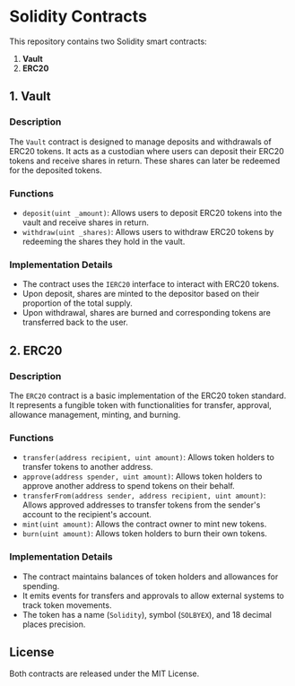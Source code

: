 # Solidity Contracts 

This repository contains two Solidity smart contracts:

1. **Vault**
2. **ERC20**

## 1. Vault

### Description
The `Vault` contract is designed to manage deposits and withdrawals of ERC20 tokens. It acts as a custodian where users can deposit their ERC20 tokens and receive shares in return. These shares can later be redeemed for the deposited tokens. 

### Functions
- `deposit(uint _amount)`: Allows users to deposit ERC20 tokens into the vault and receive shares in return.
- `withdraw(uint _shares)`: Allows users to withdraw ERC20 tokens by redeeming the shares they hold in the vault.

### Implementation Details
- The contract uses the `IERC20` interface to interact with ERC20 tokens.
- Upon deposit, shares are minted to the depositor based on their proportion of the total supply.
- Upon withdrawal, shares are burned and corresponding tokens are transferred back to the user.

## 2. ERC20

### Description
The `ERC20` contract is a basic implementation of the ERC20 token standard. It represents a fungible token with functionalities for transfer, approval, allowance management, minting, and burning.

### Functions
- `transfer(address recipient, uint amount)`: Allows token holders to transfer tokens to another address.
- `approve(address spender, uint amount)`: Allows token holders to approve another address to spend tokens on their behalf.
- `transferFrom(address sender, address recipient, uint amount)`: Allows approved addresses to transfer tokens from the sender's account to the recipient's account.
- `mint(uint amount)`: Allows the contract owner to mint new tokens.
- `burn(uint amount)`: Allows token holders to burn their own tokens.

### Implementation Details
- The contract maintains balances of token holders and allowances for spending.
- It emits events for transfers and approvals to allow external systems to track token movements.
- The token has a name (`Solidity`), symbol (`SOLBYEX`), and 18 decimal places precision.

## License
Both contracts are released under the MIT License.


